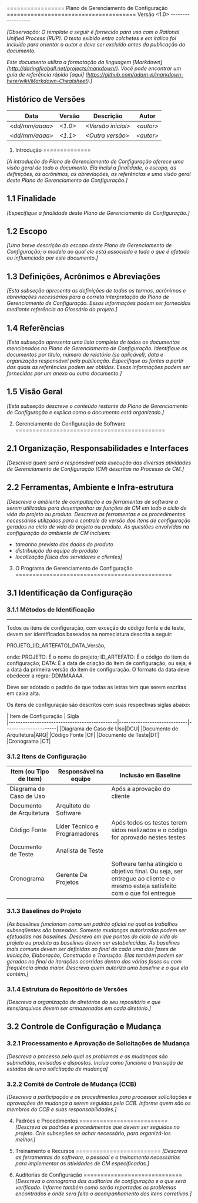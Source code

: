 <Nome do Projeto>
=================
Plano de Gerenciamento de Configuração
======================================
Versão &lt;1.0&gt;
------------------

_[Observação: O template a seguir é fornecido para uso com o Rational Unified Process (RUP).  O texto exibido entre colchetes e em itálico foi incluído para orientar o autor e deve ser excluído antes da publicação do documento._

_Este documento utiliza a formatação da linguagem [Markdown] (http://daringfireball.net/projects/markdown/). Você pode encontrar um guia de referência rápido [aqui] (https://github.com/adam-p/markdown-here/wiki/Markdown-Cheatsheet).]_

Histórico de Versões
--------------------

|Data                |Versão       |Descrição               |Autor          |
|--------------------|-------------|------------------------|---------------|
|_&lt;dd/mm/aaaa&gt;_|_&lt;1.0&gt;_|_&lt;Versão inicial&gt;_|_&lt;autor&gt;_|
|_&lt;dd/mm/aaaa&gt;_|_&lt;1.1&gt;_|_&lt;Outra versão&gt;_  |_&lt;autor&gt;_|



1. Introdução
==============

_[A introdução do Plano de Gerenciamento de Configuração  oferece uma visão geral de todo o documento. 
Ela inclui a finalidade, o escopo, as definições, os acrônimos, as abreviações, as referências e uma visão geral deste
Plano de Gerenciamento de Configuração.]_

1.1 Finalidade
---------------
_[Especifique a finalidade deste Plano de Gerenciamento de Configuração.]_

1.2 Escopo
----------
_[Uma breve descrição do escopo deste Plano de Gerenciamento de Configuração; o modelo ao qual ele está associado e tudo o que é afetado ou influenciado por este documento.]_

1.3 Definições, Acrônimos e Abreviações
---------------------------------------
_[Esta subseção apresenta as definições de todos os termos, acrônimos e abreviações necessários para a correta interpretação do Plano de Gerenciamento de Configuração.  Essas informações podem ser fornecidas mediante referência ao Glossário do projeto.]_

1.4 Referências
---------------
_[Esta subseção apresenta uma lista completa de todos os documentos mencionados no Plano de Gerenciamento de Configuração. Identifique os documentos por título, número de relatório (se aplicável), data e organização responsável pela publicação. Especifique as fontes a partir das quais as referências podem ser obtidas. Essas informações podem ser fornecidas por um anexo ou outro documento.]_

1.5 Visão Geral
---------------
_[Esta subseção descreve o conteúdo restante do Plano de Gerenciamento de Configuração e explica como o documento está organizado.]_



2. Gerenciamento de Configuração de Software
============================================

2.1 Organização, Responsabilidades e Interfaces
------------------------------------------------
_[Descreva quem será o responsável pela execução das diversas atividades de Gerenciamento de Configuração (CM) descritas no Processo de CM.]_

2.2 Ferramentas, Ambiente e Infra-estrutura
-------------------------------------------
_[Descreva o ambiente de computação e as ferramentas de software a serem utilizadas para desempenhar as funções de CM em todo o ciclo de vida do projeto ou produto._
_Descreva as ferramentas e os procedimentos necessários utilizados para o controle de versão dos itens de configuração gerados no ciclo de vida do projeto ou produto._
_As questões envolvidas na configuração do ambiente de CM incluem:_
* _tamanho previsto dos dados do produto_
* _distribuição da equipe do produto_
* _localização física dos servidores e clientes]_
 


3. O Programa de Gerenciamento de Configuração
==============================================

3.1 Identificação da Configuração
---------------------------------
### 3.1.1 Métodos de Identificação
----------------------------------


Todos os itens de configuração, com exceção do código fonte e de teste, devem ser identificados baseados na nomeclatura descrita a seguir:

PROJETO_(ID_ARTEFATO)_DATA_Versão,

onde: 
PROJETO: É o nome do projeto;
ID_ARTEFATO: É o código do item de configuração;
DATA: É a data de criação do item de configuração, ou seja, é a data da primeira versão do item de configuração. O formato da data deve obedecer a regra: DDMMAAAA.

Deve ser adotado o padrão de que todas as letras tem que serem escritas em caixa alta.

Os itens de configuração são descritos com suas respectivas siglas abaixo:

| Item de Configuração | Sigla	     
|----------------------------------------------|-----------------------------|----------------------|
|Diagrama de Caso de Uso|DCU|
|Documento de Arquitetura|ARQ|
|Código Fonte |CF|
|Documento de Teste|DT|
|Cronograma |CT|


### 3.1.2 Itens de Configuração


| Item (ou Tipo de Item)                 | Responsável na equipe	     | Inclusão em Baseline |
|----------------------------------------|-----------------------------|----------------------|
|Diagrama de Caso de Uso||Após a aprovação do cliente|
|Documento de Arquitetura|Arquiteto de Software||
|Código Fonte|Líder Técnico e Programadores|Após todos os testes terem sidos realizados e o código for aprovado nestes testes|
|Documento de Teste|Analista de Teste||
|Cronograma|Gerente De Projetos|Software tenha atingido o objetivo final. Ou seja, ser entregue ao cliente e o mesmo esteja satisfeito com o que foi entregue|


### 3.1.3 Baselines do Projeto

_[As baselines funcionam como um padrão oficial no qual os trabalhos subseqüentes são baseados. Somente mudanças autorizadas podem ser efetuadas nas baselines._
_Descreva em que pontos do ciclo de vida do projeto ou produto as baselines devem ser estabelecidas. As baselines mais comuns devem ser definidas ao final de cada uma das fases de Iniciação, Elaboração, Construção e Transição. Elas também podem ser geradas no final de iterações ocorridas dentro das várias fases ou com freqüência ainda maior._
_Descreva quem autoriza uma baseline e o que ela contém.]_

### 3.1.4 Estrutura do Repositório de Versões
_[Descreva a organização de diretórios do seu repositório e que itens/arquivos devem ser armazenados em cada diretório.]_

3.2 Controle de Configuração e Mudança
--------------------------------------

### 3.2.1 Processamento e Aprovação de Solicitações de Mudança
_[Descreva o processo pelo qual os problemas e as mudanças são submetidos, revisados e dispostos. Inclua como funciona a transição de estados de uma solicitação de mudança]_

### 3.2.2 Comitê de Controle de Mudança (CCB)
_[Descreva a participação e os procedimentos para processar solicitações e aprovações de mudança a serem seguidos pelo CCB. Informe quem são os membros do CCB e suas responsabilidades.]_



4. Padrões e Procedimentos
==========================
_[Descreva os padrões e procedimentos que devem ser seguidos no projeto. Crie subseções se achar necessário, para organizá-los melhor.]_



5. Treinamento e Recursos
=========================
_[Descreva as ferramentas de software, o pessoal e o treinamento necessários para implementar as atividades de CM especificadas.]_



6. Auditorias de Configuração
=============================
_[Descreva o cronograma das auditorias de configuração e o que será verificado. Informe também como serão reportados os problemas encontrados e onde sera feito o acompanhamento dos itens corretivos.]_
